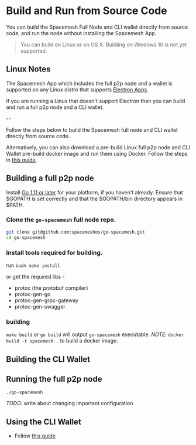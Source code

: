 # Build and Run from Source Code

You can build the Spacemesh Full Node and CLI wallet directly from source code, and run the node without installing the Spacemesh App.

> You can build on Linux or on OS X. Building on Windows 10 is not yet supported.

## Linux Notes

The Spacemesh App which includes the full p2p node and a wallet is supported on any Linux distro that supports [Electron Apps](https://electronjs.org/docs/tutorial/support).

If you are running a Linux that doesn't support Electron than you can build and run a full p2p node and a CLI wallet.

--

Follow the steps below to build the Spacemesh full node and CLI wallet directly from source code.

Alternatively, you can also download a pre-build Linux full p2p node and CLI Wallet pre-build docker image and run them using Docker. Follow the steps in [this guide](docker.md).

## Building a full p2p node

Install [Go 1.11 or later](https://golang.org/dl/) for your platform, if you haven't already.
Ensure that $GOPATH is set correctly and that the $GOPATH/bin directory appears in $PATH.

### Clone the `go-spacemesh` full node repo.

```bash
git clone git@github.com:spacemeshos/go-spacemesh.git
cd go-spacemesh
```

### Install tools required for building.

run 
    ```bash
    make install
    ```
    
or get the required libs -
* protoc (the protobuf compiler)
* protoc-gen-go
* protoc-gen-grpc-gateway
* protoc-gen-swagger

### building 

`make build` or `go build` will output `go-spacemesh` executable.
*NOTE*: `docker build -t spacemesh .` to build a docker image.

## Building the CLI Wallet

## Running the full p2p node

```./go-spacemesh```

*TODO:* write about changing important configuration

## Using the CLI Wallet

- Follow [this guide](cli_wallet.md)
